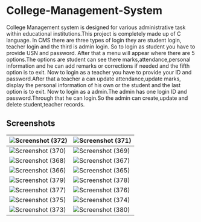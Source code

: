 # College-Management-System
 College Management system is designed for various administrative task within educational institutions.This project is completely made up of C language. In CMS there are three types of login they are student login, teacher login and the third is admin login.
So to login as student you have to provide USN and password. After that a menu will appear where there are 5 options.The options are student can see there marks,attendance,personal information and he can add remarks or corrections if needed and the fifth option is to exit.
Now to login as a teacher you have to provide your ID and password.After that a teacher a can update attendance,update marks, display the personal information of his own or the student and the last option is to exit.
Now to login as a admin.The admin has one login ID and password.Through that he can login.So the admin can create,update and delete student,teacher records.
## Screenshots

| ![Screenshot (372)](https://github.com/toxic-coderr/College-Management-System/assets/89770322/27be4cae-1b7b-4d4b-bd90-00300bd48ae7)      | ![Screenshot (371)](https://github.com/toxic-coderr/College-Management-System/assets/89770322/1bec2273-c147-4875-b255-7e2d2b5c1193)|
| ----------- | ----------- |
| ![Screenshot (370)](https://github.com/toxic-coderr/College-Management-System/assets/89770322/55314cb5-9183-4236-810b-51b51963d216)    | ![Screenshot (369)](https://github.com/toxic-coderr/College-Management-System/assets/89770322/7d72e344-617c-4b68-9d98-3e5a02717d78)      |
| ![Screenshot (368)](https://github.com/toxic-coderr/College-Management-System/assets/89770322/f9cee901-a88d-4645-9fbb-9ad88b5028ab)   | ![Screenshot (367)](https://github.com/toxic-coderr/College-Management-System/assets/89770322/74ff2c56-0198-481b-965a-1539cca85292)        |
|![Screenshot (366)](https://github.com/toxic-coderr/College-Management-System/assets/89770322/24a24900-7764-4005-b377-f98aebbb0086)       | ![Screenshot (365)](https://github.com/toxic-coderr/College-Management-System/assets/89770322/46d60f73-7b24-43f0-a1ea-5530c2500d68)      |
| ![Screenshot (379)](https://github.com/toxic-coderr/College-Management-System/assets/89770322/20a2f9c2-8400-43ba-8b1e-05750d30046e)         |  ![Screenshot (378)](https://github.com/toxic-coderr/College-Management-System/assets/89770322/6472196c-a721-4cf4-800c-687ab92d70a2)           |
|  ![Screenshot (377)](https://github.com/toxic-coderr/College-Management-System/assets/89770322/50c74c94-e41f-4636-8958-994c40e5387c)        |     ![Screenshot (376)](https://github.com/toxic-coderr/College-Management-System/assets/89770322/ba9a6822-c921-4ec9-9c6e-7a36276a405e)        |
|  ![Screenshot (375)](https://github.com/toxic-coderr/College-Management-System/assets/89770322/6d40f99e-ab99-4ec4-a50f-7e0c32e95dc7)           |  ![Screenshot (374)](https://github.com/toxic-coderr/College-Management-System/assets/89770322/99654155-37a4-4f29-a732-0ec843c1e353)           |
|   ![Screenshot (373)](https://github.com/toxic-coderr/College-Management-System/assets/89770322/ebde3abb-0af7-45ea-8007-b5c22c94378b)         |  ![Screenshot (380)](https://github.com/toxic-coderr/College-Management-System/assets/89770322/111eb0fb-3e55-4e46-b193-a2ea1dde718a)           |
